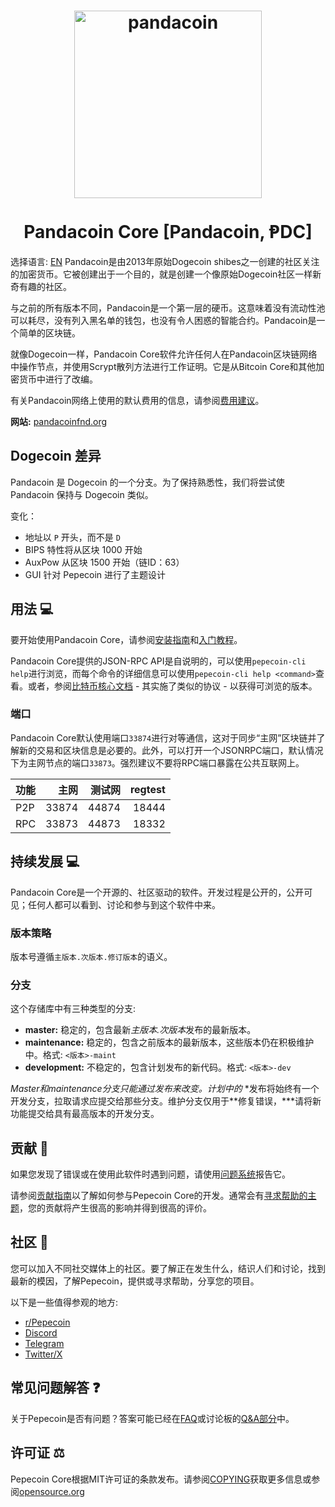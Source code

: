 <h1 align="center">
<img src="[https://i.imgur.com/a/EK4DSEB.png](https://media-hosting.imagekit.io//7b775aca1ca541e7/Picsart_25-02-15_16-49-23-474.png?Expires=1834260863&Key-Pair-Id=K2ZIVPTIP2VGHC&Signature=bKahCdBfRC8MJspuUTK1v~rQMlFxMwSAv1pnun5iS4hUSLAcKfj6WdBiZD-gSwwtX-tVmPskpUZDwTigb8hAaKDBFKEdGRvp91hnTHD3QmQOONNPUoa2xwUG8owFZfBMlo-BzlaBgIg3US06MJK1cWhTYeoufuKxbjFLagXg2dK6xIoNEqcFl7F9HSMXolgKKX~0cXMje71R~6~vbIJqZ7O2zPzQfp~9y1ManPnfm49-RQF9a3N6A5pRiaKgNYVQ-rtZRiwKy3AU2AxPW6mzsH5SeR9J5Hih7CwTfn2G72DEIk8WrkP07w34WaCYxzoBcuMeZbo8ztelMaJR2etUpA__)" alt="pandacoin" width="300"/>
<br/><br/>
Pandacoin Core [Pandacoin, ⱣDC]
</h1>

选择语言: [EN](./README.md) 
Pandacoin是由2013年原始Dogecoin shibes之一创建的社区关注的加密货币。它被创建出于一个目的，就是创建一个像原始Dogecoin社区一样新奇有趣的社区。

与之前的所有版本不同，Pandacoin是一个第一层的硬币。这意味着没有流动性池可以耗尽，没有列入黑名单的钱包，也没有令人困惑的智能合约。Pandacoin是一个简单的区块链。

就像Dogecoin一样，Pandacoin Core软件允许任何人在Pandacoin区块链网络中操作节点，并使用Scrypt散列方法进行工作证明。它是从Bitcoin Core和其他加密货币中进行了改编。

有关Pandacoin网络上使用的默认费用的信息，请参阅[费用建议](doc/fee-recommendation.md)。

**网站:** [pandacoinfnd.org](https://pandacoinfnd.org)

## Dogecoin 差异

Pandacoin 是 Dogecoin 的一个分支。为了保持熟悉性，我们将尝试使 Pandacoin 保持与 Dogecoin 类似。

变化：

* 地址以 `P` 开头，而不是 `D`
* BIPS 特性将从区块 1000 开始
* AuxPow 从区块 1500 开始（链ID：63）
* GUI 针对 Pepecoin 进行了主题设计

## 用法 💻

要开始使用Pandacoin Core，请参阅[安装指南](INSTALL.md)和[入门教程](doc/getting-started.md)。

Pandacoin Core提供的JSON-RPC API是自说明的，可以使用`pepecoin-cli help`进行浏览，而每个命令的详细信息可以使用`pepecoin-cli help <command>`查看。或者，参阅[比特币核心文档](https://developer.bitcoin.org/reference/rpc/) - 其实施了类似的协议 - 以获得可浏览的版本。

### 端口

Pandacoin Core默认使用端口`33874`进行对等通信，这对于同步“主网”区块链并了解新的交易和区块信息是必要的。此外，可以打开一个JSONRPC端口，默认情况下为主网节点的端口`33873`。强烈建议不要将RPC端口暴露在公共互联网上。

| 功能     | 主网    | 测试网  | regtest |
| :------- | ------: | ------: | ------: |
| P2P      |   33874 |   44874 |   18444 |
| RPC      |   33873 |   44873 |   18332 |

## 持续发展 💻

Pandacoin Core是一个开源的、社区驱动的软件。开发过程是公开的，公开可见；任何人都可以看到、讨论和参与到这个软件中来。
### 版本策略
版本号遵循```主版本.次版本.修订版本```的语义。

### 分支
这个存储库中有三种类型的分支:

- **master:** 稳定的，包含最新*主版本.次版本*发布的最新版本。
- **maintenance:** 稳定的，包含之前版本的最新版本，这些版本仍在积极维护中。格式: ```<版本>-maint```
- **development:** 不稳定的，包含计划发布的新代码。格式: ```<版本>-dev```

*Master和maintenance分支只能通过发布来改变。计划中的*
*发布将始终有一个开发分支，拉取请求应提交给那些分支。维护分支仅用于**修复错误，***请将新功能提交给具有最高版本的开发分支。

## 贡献 🤝

如果您发现了错误或在使用此软件时遇到问题，请使用[问题系统](https://github.com/pepecoinppc/pepecoin/issues/new?assignees=&labels=bug&template=bug_report.md&title=%5Bbug%5D+)报告它。

请参阅[贡献指南](CONTRIBUTING.md)以了解如何参与Pepecoin Core的开发。通常会有[寻求帮助的主题](https://github.com/pepecoinppc/pepecoin/labels/help%20wanted)，您的贡献将产生很高的影响并得到很高的评价。

## 社区 🐸

您可以加入不同社交媒体上的社区。要了解正在发生什么，结识人们和讨论，找到最新的模因，了解Pepecoin，提供或寻求帮助，分享您的项目。

以下是一些值得参观的地方:

* [r/Pepecoin](https://www.reddit.com/r//)
* [Discord](https://pandacoin.org/discord)
* [Telegram](https://t.me/PandacoinGroup)
* [Twitter/X](https://twitter.com/PandacoinFnd)

## 常见问题解答 ❓

关于Pepecoin是否有问题？答案可能已经在[FAQ](doc/FAQ.md)或讨论板的[Q&A部分](https://github.com/pepecoinppc/pepecoin/discussions/categories/q-a)中。

## 许可证 ⚖️
Pepecoin Core根据MIT许可证的条款发布。请参阅[COPYING](COPYING)获取更多信息或参阅[opensource.org](https://opensource.org/licenses/MIT)
